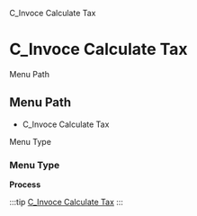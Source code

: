 
C_Invoce Calculate Tax
# C_Invoce Calculate Tax



Menu Path
## Menu Path



- C_Invoce Calculate Tax

Menu Type
### Menu Type

**Process**


:::tip
[C_Invoce Calculate Tax](functional-guide/process/process-c_invoce-calculate-tax.md)
:::